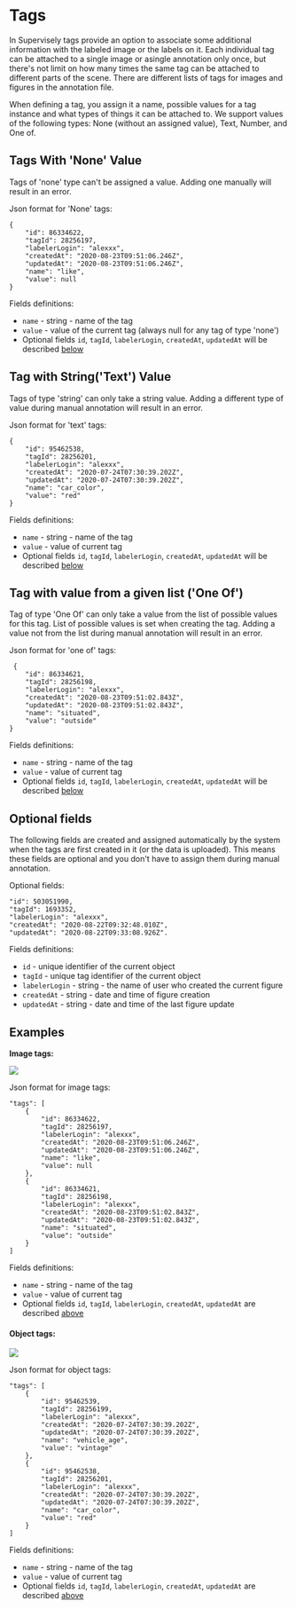 # Tags

In Supervisely tags provide an option to associate some additional information with the labeled image or the labels on it. Each individual tag can be attached to a single image or asingle annotation only once, but there's not limit on how many times the same tag can be attached to different parts of the scene. There are different lists of tags for images and figures in the annotation file.

When defining a tag, you assign it a name, possible values for a tag instance and what types of things it can be attached to. We support values of the following types: None (without an assigned value), Text, Number, and One of.

## Tags With 'None' Value

Tags of 'none' type can't be assigned a value. Adding one manually will result in an error.

Json format for 'None' tags:

```
{
    "id": 86334622,
    "tagId": 28256197,
    "labelerLogin": "alexxx",
    "createdAt": "2020-08-23T09:51:06.246Z",
    "updatedAt": "2020-08-23T09:51:06.246Z",
    "name": "like",
    "value": null
}
```

Fields definitions:

* `name` - string - name of the tag
* `value` - value of the current tag (always null for any tag of type 'none')
* Optional fields `id`, `tagId`, `labelerLogin`, `createdAt`, `updatedAt` will be described [below](tags.md#optional-fields)

## Tag with String('Text') Value

Tags of type 'string' can only take a string value. Adding a different type of value during manual annotation will result in an error.

Json format for 'text' tags:

```
{
    "id": 95462538,
    "tagId": 28256201,
    "labelerLogin": "alexxx",
    "createdAt": "2020-07-24T07:30:39.202Z",
    "updatedAt": "2020-07-24T07:30:39.202Z",
    "name": "car_color",
    "value": "red"
}
```

Fields definitions:

* `name` - string - name of the tag
* `value` - value of current tag
* Optional fields `id`, `tagId`, `labelerLogin`, `createdAt`, `updatedAt` will be described [below](tags.md#optional-fields)

## Tag with value from a given list ('One Of')

Tag of type 'One Of' can only take a value from the list of possible values for this tag. List of possible values is set when creating the tag. Adding a value not from the list during manual annotation will result in an error.

Json format for 'one of' tags:

```
 {
    "id": 86334621,
    "tagId": 28256198,
    "labelerLogin": "alexxx",
    "createdAt": "2020-08-23T09:51:02.843Z",
    "updatedAt": "2020-08-23T09:51:02.843Z",
    "name": "situated",
    "value": "outside"
}
```

Fields definitions:

* `name` - string - name of the tag
* `value` - value of current tag
* Optional fields `id`, `tagId`, `labelerLogin`, `createdAt`, `updatedAt` will be described [below](tags.md#optional-fields)

## Optional fields

The following fields are created and assigned automatically by the system when the tags are first created in it (or the data is uploaded). This means these fields are optional and you don't have to assign them during manual annotation.

Optional fields:

```
"id": 503051990,
"tagId": 1693352,
"labelerLogin": "alexxx",
"createdAt": "2020-08-22T09:32:48.010Z",
"updatedAt": "2020-08-22T09:33:08.926Z".
```

Fields definitions:

* `id` - unique identifier of the current object
* `tagId` - unique tag identifier of the current object
* `labelerLogin` - string - the name of user who created the current figure
* `createdAt` - string - date and time of figure creation
* `updatedAt` - string - date and time of the last figure update

## Examples

**Image tags:**

![](../../.gitbook/assets/image\_tags.png)

Json format for image tags:

```
"tags": [
    {
        "id": 86334622,
        "tagId": 28256197,
        "labelerLogin": "alexxx",
        "createdAt": "2020-08-23T09:51:06.246Z",
        "updatedAt": "2020-08-23T09:51:06.246Z",
        "name": "like",
        "value": null
    },
    {
        "id": 86334621,
        "tagId": 28256198,
        "labelerLogin": "alexxx",
        "createdAt": "2020-08-23T09:51:02.843Z",
        "updatedAt": "2020-08-23T09:51:02.843Z",
        "name": "situated",
        "value": "outside"
    }
]
```

Fields definitions:

* `name` - string - name of the tag
* `value` - value of current tag
* Optional fields `id`, `tagId`, `labelerLogin`, `createdAt`, `updatedAt` are described [above](tags.md#optional-fields)

#### **Object tags:**

![](../../.gitbook/assets/object\_tags.png)

Json format for object tags:

```
"tags": [
    {
        "id": 95462539,
        "tagId": 28256199,
        "labelerLogin": "alexxx",
        "createdAt": "2020-07-24T07:30:39.202Z",
        "updatedAt": "2020-07-24T07:30:39.202Z",
        "name": "vehicle_age",
        "value": "vintage"
    },
    {
        "id": 95462538,
        "tagId": 28256201,
        "labelerLogin": "alexxx",
        "createdAt": "2020-07-24T07:30:39.202Z",
        "updatedAt": "2020-07-24T07:30:39.202Z",
        "name": "car_color",
        "value": "red"
    }
]
```

Fields definitions:

* `name` - string - name of the tag
* `value` - value of current tag
* Optional fields `id`, `tagId`, `labelerLogin`, `createdAt`, `updatedAt` are described [above](tags.md#optional-fields)
